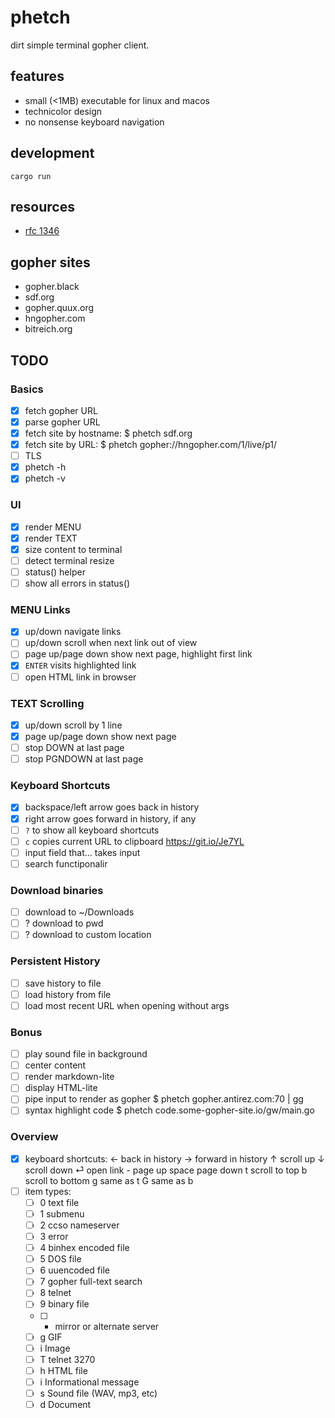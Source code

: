 # phetch

dirt simple terminal gopher client.

## features

- small (<1MB) executable for linux and macos
- technicolor design
- no nonsense keyboard navigation

## development

    cargo run
    
## resources

- [rfc 1346](https://tools.ietf.org/html/rfc1436)

## gopher sites

- gopher.black
- sdf.org
- gopher.quux.org
- hngopher.com 
- bitreich.org

## TODO

### Basics
- [x] fetch gopher URL
- [x] parse gopher URL
- [x] fetch site by hostname: $ phetch sdf.org
- [x] fetch site by URL:      $ phetch gopher://hngopher.com/1/live/p1/
- [ ] TLS
- [x] phetch -h
- [x] phetch -v
### UI
- [x] render MENU
- [x] render TEXT
- [x] size content to terminal
- [ ] detect terminal resize 
- [ ] status() helper
- [ ] show all errors in status()
### MENU Links
- [x] up/down navigate links
- [ ] up/down scroll when next link out of view
- [ ] page up/page down show next page, highlight first link
- [x] `ENTER` visits highlighted link
- [ ] open HTML link in browser
### TEXT Scrolling
- [x] up/down scroll by 1 line
- [x] page up/page down show next page
- [ ] stop DOWN at last page
- [ ] stop PGNDOWN at last page
### Keyboard Shortcuts
- [x] backspace/left arrow goes back in history
- [x] right arrow goes forward in history, if any
- [ ] `?` to show all keyboard shortcuts
- [ ] `c` copies current URL to clipboard https://git.io/Je7YL
- [ ] input field that... takes input
- [ ] search functiponalir
### Download binaries
- [ ] download to ~/Downloads
- [ ] ? download to pwd
- [ ] ? download to custom location
### Persistent History
- [ ] save history to file
- [ ] load history from file
- [ ] load most recent URL when opening without args
### Bonus
- [ ] play sound file in background
- [ ] center content
- [ ] render markdown-lite
- [ ] display HTML-lite
- [ ] pipe input to render as gopher
      $ phetch gopher.antirez.com:70 | gg
- [ ] syntax highlight code
      $ phetch code.some-gopher-site.io/gw/main.go
### Overview
- [x] keyboard shortcuts:
        ← back in history
        → forward in history
        ↑ scroll up
        ↓ scroll down
        ⏎ open link
        - page up
    space page down
        t scroll to top
        b scroll to bottom
        g same as t
        G same as b
- [ ] item types:
    - [ ] 0 text file
    - [ ] 1 submenu
    - [ ] 2 ccso nameserver
    - [ ] 3 error
    - [ ] 4 binhex encoded file
    - [ ] 5 DOS file
    - [ ] 6 uuencoded file
    - [ ] 7 gopher full-text search
    - [ ] 8 telnet
    - [ ] 9 binary file
    - [ ] + mirror or alternate server
    - [ ] g GIF
    - [ ] i Image
    - [ ] T telnet 3270
    - [ ] h HTML file
    - [ ] i Informational message
    - [ ] s Sound file (WAV, mp3, etc)
    - [ ] d Document
